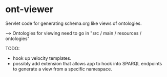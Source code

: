 ont-viewer
==========

Servlet code for generating schema.org like views of ontologies.

--> Ontologies for viewing need to go in "src / main / resources / ontologies"

TODO:
- hook up velocity templates.
- possibly add extension that allows app to hook into SPARQL endpoints to generate a view from a specific namespace.